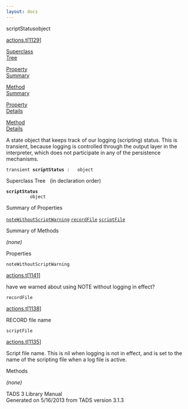 ```yaml
---
layout: docs
---
```

<span class="title">scriptStatus</span><span class="type">object</span>

[actions.t](../file/actions.t.html)\[[1129](../source/actions.t.html#1129)\]

[Superclass  
Tree](#_SuperClassTree_)

[Property  
Summary](#_PropSummary_)

[Method  
Summary](#_MethodSummary_)

[Property  
Details](#_Properties_)

[Method  
Details](#_Methods_)



A state object that keeps track of our logging (scripting) status. This
is transient, because logging is controlled through the output layer in
the interpreter, which does not participate in any of the persistence
mechanisms.

`transient `**`scriptStatus`**` :   object`



<span id="_SuperClassTree_"></span>



<span class="hdln">Superclass Tree</span>   (in declaration order)



**`scriptStatus`**  
`         object`  
<span id="_PropSummary_"></span>



<span class="hdln">Summary of Properties</span>  



[`noteWithoutScriptWarning`](#noteWithoutScriptWarning) [`recordFile`](#recordFile) [`scriptFile`](#scriptFile)

<span id="_MethodSummary_"></span>



<span class="hdln">Summary of Methods</span>  





*(none)* <span id="_Properties_"></span>



<span class="hdln">Properties</span>  



<span id="noteWithoutScriptWarning"></span>

`noteWithoutScriptWarning`

[actions.t](../file/actions.t.html)\[[1141](../source/actions.t.html#1141)\]



have we warned about using NOTE without logging in effect?



<span id="recordFile"></span>

`recordFile`

[actions.t](../file/actions.t.html)\[[1138](../source/actions.t.html#1138)\]



RECORD file name



<span id="scriptFile"></span>

`scriptFile`

[actions.t](../file/actions.t.html)\[[1135](../source/actions.t.html#1135)\]



Script file name. This is nil when logging is not in effect, and is set
to the name of the scripting file when a log file is active.



<span id="_Methods_"></span>



<span class="hdln">Methods</span>  



*(none)*



TADS 3 Library Manual  
Generated on 5/16/2013 from TADS version 3.1.3



